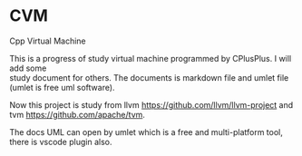 # CVM
Cpp Virtual Machine

This is a progress of study virtual machine programmed by CPlusPlus. I will add some  
study document for others.  The documents is markdown file and umlet file (umlet is free uml software).

Now this project is study from llvm https://github.com/llvm/llvm-project and tvm https://github.com/apache/tvm.

The docs UML can open by umlet which is a free and multi-platform tool, there is vscode plugin also.